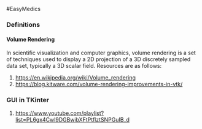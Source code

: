 #EasyMedics

### Definitions

#### Volume Rendering
In scientific visualization and computer graphics, volume rendering is a set of techniques used to display a 2D projection of a 3D discretely sampled data set, typically a 3D scalar field.
Resources are as follows:
1. https://en.wikipedia.org/wiki/Volume_rendering
2. https://blog.kitware.com/volume-rendering-improvements-in-vtk/

### GUI in TKinter
1. https://www.youtube.com/playlist?list=PL6gx4Cwl9DGBwibXFtPtflztSNPGuIB_d